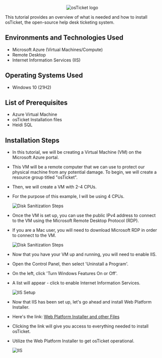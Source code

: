 <p align="center">
    <img src="https://i.imgur.com/Clzj7Xs.png" alt="osTicket logo"/>
</p>

This tutorial provides an overview of what is needed and how to install osTicket, the open-source help desk ticketing system.


## Environments and Technologies Used

- Microsoft Azure (Virtual Machines/Compute)
- Remote Desktop
- Internet Information Services (IIS)

## Operating Systems Used

- Windows 10 (21H2)

## List of Prerequisites

- Azure Virtual Machine
- osTicket Installation files
- Heidi SQL

## Installation Steps

- In this tutorial, we will be creating a Virtual Machine (VM) on the Microsoft Azure portal. 
- This VM will be a remote computer that we can use to protect our physical machine from any potential damage. To begin, we will create a resource group titled "osTicket". 
- Then, we will create a VM with 2-4 CPUs. 
- For the purpose of this example, I will be using 4 CPUs.

    ![Disk Sanitization Steps](https://i.imgur.com/OPaIGoN.png)  

- Once the VM is set up, you can use the public IPv4 address to connect to the VM using the Microsoft Remote Desktop Protocol (RDP).
- If you are a Mac user, you will need to download Microsoft RDP in order to connect to the VM.

    ![Disk Sanitization Steps](https://i.imgur.com/uLVKzxS.png)  

- Now that you have your VM up and running, you will need to enable IIS.
- Open the Control Panel, then select 'Uninstall a Program'.
- On the left, click 'Turn Windows Features On or Off'.
- A list will appear - click to enable Internet Information Services.

    ![IIS Setup](https://i.imgur.com/qtEnuWu.png)  

- Now that IIS has been set up, let's go ahead and install Web Platform Installer. 
- Here's the link: [Web Platform Installer and other Files](https://drive.google.com/drive/u/0/folders/1APMfNyfNzcxZC6EzdaNfdZsUwxWYChf6)

- Clicking the link will give you access to everything needed to install osTicket. 
- Utilize the Web Platform Installer to get osTicket operational.

    ![IIS](https://i.imgur.com/AxHCfQ6.png)
